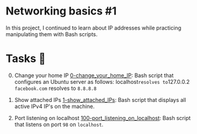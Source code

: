 # Networking basics #1

In this project, I continued to learn about IP addresses while practicing manipulating them with Bash scripts.

# Tasks :page_with_curl:

0. Change your home IP
 [0-change_your_home_IP](./0-change_your_home_IP): Bash script that configures an Ubuntu server as follows:
localhost` resolves to `127.0.0.2`
facebook.com` resolves to `8.8.8.8`

1. Show attached IPs
  [1-show_attached_IPs](./1-show_attached_IPs): Bash script that displays all active IPv4 IP's on the machine.

2. Port listening on localhost
[100-port_listening_on_localhost](./100-port_listening_on_localhost): Bash script that listens on port `98` on `localhost`.
